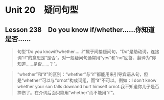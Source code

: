 ﻿ # Unit 20　疑问句型
 ## Lesson 238　Do you know if/whether……你知道是否……
 
> 句型“Do you knowif/whether……?”属于间接疑问句，“Do”是助动词，连接词“if”的意思是“是否”。对一般疑问句通常用“yes”和“no”回答，翻译为“你知道……是否……？”。

> “whether”和“if”的区别：“whether”与“if”都能用来引导宾语从句，但是“whether”可以与“ornot”构成词组，而“if”不可以。例如：I don't know whether your son falls downand hurt himself ornot.我不知道你儿子是否摔伤了。在介词后面只能用“whether”而不能用“if”。


 